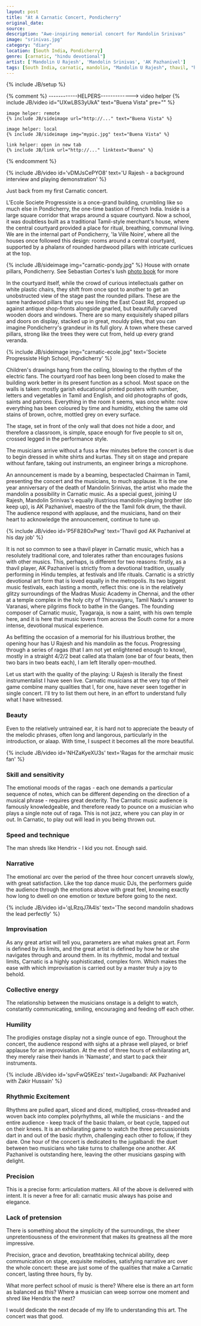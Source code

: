```yaml
---
layout: post
title: "At A Carnatic Concert, Pondicherry"
original_date: 
source: 
description: "Awe-inspiring memorial concert for Mandolin Srinivas"
image: "srinivas.jpg"
category: "diary"
location: [South India, Pondicherry]
genre: [carnatic, "hindu devotional"]
artist: ['Mandolin U Rajesh', 'Mandolin Srinivas', 'AK Pazhanivel']
tags: [South India, carnatic, mandolin, "Mandolin U Rajesh", thavil, "hindu devotional", improvisation, classical, 'Mandolin U Rajesh', 'Mandolin Srinivas', 'AK Pazhanivel', Pondicherry]
---
```

{% include JB/setup %}

{% comment %}
	------------HELPERS------------->
	video helper
	{% include JB/video id="UXwLBS3yUkA" text="Buena Vista" pre="" %} 

	image helper: remote
	{% include JB/sideimage url="http://..." text="Buena Vista" %}

	image helper: local
	{% include JB/sideimage img="mypic.jpg" text="Buena Vista" %}

	link helper: open in new tab
	{% include JB/link url="http://..." linktext="Buena" %}
{% endcomment %}

{% include JB/video id='vDMJsCePYO8' text='U Rajesh - a background interview and playing demonstration' %}

Just back from my first Carnatic concert.

 L'Ecole Societe Progressiste is a once-grand building, crumbling like so much else in Pondicherry, the one-time bastion of French India. Inside is a large square corridor that wraps around a square courtyard. Now a school, it was doubtless built as a traditional Tamil-style merchant's house, where the central courtyard provided a place for ritual, breathing, communal living. We are in the internal part of Pondicherry, 'la Ville Noire', where all the houses once followed this design: rooms around a central courtyard, supported by a phalanx of rounded hardwood pillars with intricate curlicues at the top.

{% include JB/sideimage img="carnatic-pondy.jpg" %}
<span class='marginnote'>House with ornate pillars, Pondicherry. See Sebastian Cortes's lush <a href="http://www.tasveerjournal.com/pondicherry/">photo book</a> for more</span>

 In the courtyard itself, while the crowd of curious intellectuals gather on white plastic chairs, they shift from once spot to another to get an unobstructed view of the stage past the rounded pillars. These are the same hardwood pillars that you see lining the East Coast Rd, propped up against antique shop-fronts alongside gnarled, but beautifully carved wooden doors and windows. There are so many exquisitely shaped pillars and doors on display, stacked up in great, mouldy piles, that you can imagine Pondicherry's grandeur in its full glory. A town where these carved pillars, strong like the trees they were cut from, held up every grand veranda. 

{% include JB/sideimage img="carnatic-ecole.jpg" text='Societe Progressiste High School, Pondicherry' %}

Children's drawings hang from the ceiling, blowing to the rhythm of the electric fans. The courtyard roof has been long been closed to make the building work better in its present function as a school. Most space on the walls is taken: mostly garish educational printed posters with number, letters and vegetables in Tamil and English, and old photographs of gods, saints and patrons. Everything in the room it seems, was once white: now everything has been coloured by time and humidity, etching the same old stains of brown, ochre, mottled grey on every surface.

The stage, set in front of the only wall that does not hide a door, and therefore a classroom, is simple, space enough for five people to sit on, crossed legged in the performance style.

The musicians arrive without a fuss a few minutes before the concert is due to begin dressed in white shirts and kurtas. They sit on stage and prepare without fanfare, taking out instruments, an engineer brings a microphone.

An announcement is made by a beaming, bespectacled Chairman in Tamil, presenting the concert and the musicians, to much applause. It is the one year anniversary of the death of Mandolin Srinivas, the artist who made the mandolin a possibility in Carnatic music. As a special guest, joining U Rajesh, Mandolin Srinivas's equally illustrious mandolin-playing brother (do keep up), is AK Pazhanivel, maestro of the the Tamil folk drum, the thavil.  The audience respond with applause, and the musicians, hand on their heart to acknowledge the announcement, continue to tune up.

{% include JB/video id='P5F828OxPwg' text='Thavil god AK Pazhanivel at his day job' %}

It is not so common to see a thavil player in Carnatic music, which has a resolutely traditional core, and tolerates rather than encourages fusions with other musics. This, perhaps, is different for two reasons: firstly, as a thavil player, AK Pazhanivel is strictly from a devotional tradition, usually performing in Hindu temples, at festivals and life rituals. Carnatic is a strictly devotional art form that is loved equally in the metropolis. Its two biggest music festivals, each lasting a month, reflect this: one is in the relatively glitzy surroundings of the Madras Music Academy in Chennai, and the other at a temple complex in the holy city of Thiruvaiyaru, Tamil Nadu's answer to Varanasi, where pilgrims flock to bathe in the Ganges. The founding composer of Carnatic music, Tyagaraja, is now a saint, with  his own temple here, and it is here that music lovers from across the South come for a more intense, devotional musical experience. 

As befitting the occasion of a memorial for his illustrious brother, the opening hour has U Rajesh and his mandolin as the focus. Progressing through a series of ragas (that I am not yet enlightened enough to know), mostly in a straight 4/2/2 beat called ata thalam (one bar of four beats, then two bars in two beats each), I am left literally open-mouthed.

Let us start with the quality of the playing: U Rajesh is literally the finest instrumentalist I have seen live. Carnatic musicians at the very top of their game combine many qualities that I, for one, have never seen together in single concert. I'll try to list them out here, in an effort to understand fully what I have witnessed.

<h3>Beauty</h3>
Even to the relatively untrained ear, it is hard not to appreciate the beauty of the melodic phrases, often long and langorous, particularly in the introduction, or alaap. With time, I suspect it becomes all the more beautiful.

{% include JB/video id='NHZaKyeXU3s' text='Ragas for the armchair music fan' %}


<h3>Skill and sensitivity</h3>
The emotional moods of the ragas - each one demands a particular sequence of notes, which can be different depending on the direction of a musical phrase - requires great dexterity. The Carnatic music audience is famously knowledgeable, and therefore ready to pounce on a musician who plays a single note out of raga. This is not jazz, where you can play in or out. In Carnatic, to play out will lead in you being thrown out. 

<h3>Speed and technique</h3>
The man shreds like Hendrix - I kid you not. Enough said.

<h3>Narrative</h3>
The emotional arc over the period of the three hour concert unravels slowly, with great satisfaction. Like the top dance music DJs, the performers guide the audience through the emotions above with great feel, knowing exactly how long to dwell on one emotion or texture before going to the next.

{% include JB/video id='qLRzqJ7A4ls' text='The second mandolin shadows the lead perfectly' %}

<h3>Improvisation</h3>
As any great artist will tell you, parameters are what makes great art. Form is defined by its limits, and the great artist is defined by how he or she navigates through and around them. In its rhythmic, modal and textual limits, Carnatic is a highly sophisticated, complex form. Which makes the ease with which improvisation is carried out by a master truly a joy to behold.

<h3>Collective energy</h3>
The relationship between the musicians onstage is a delight to watch, constantly communicating, smiling, encouraging and feeding off each other.

<h3>Humility</h3>The prodigies onstage display not a single ounce of ego. Throughout the concert, the audience respond with sighs at a phrase well played, or brief applause for an improvisation. At the end of three hours of exhilarating art, they merely raise their hands in 'Namaste', and start to pack their instruments.

{% include JB/video id='spvFwQ5KEzs' text='Jugalbandi: AK Pazhanivel with Zakir Hussain' %}

<h3>Rhythmic Excitement</h3>
Rhythms are pulled apart, sliced and diced, multiplied, cross-threaded and woven back into complex polyrhythms, all while the musicians - and the entire audience - keep track of the basic thalam, or beat cycle, tapped out on their knees. It is an exhilarating game to watch the three percussionists dart in and out of the basic rhythm, challenging each other to follow, if they dare. One hour of the concert is dedicated to the jugalbandi: the duet between two musicians who take turns to challenge one another. AK Pazhanivel is outstanding here, leaving the other musicians gasping with delight.

<h3>Precision</h3>
This is a precise form: articulation matters. All of the above is delivered with intent. It is never a free for all: carnatic music always has poise and elegance. 



<h3>Lack of pretension</h3>

There is something about the simplicity of the surroundings, the sheer unpretentiousness of the environment that makes its greatness all the more impressive.

Precision, grace and devotion, breathtaking technical ability, deep communication on stage, exquisite melodies, satisfying narrative arc over the whole concert: these are just some of the qualities that make a Carnatic concert, lasting three hours, fly by.

What more perfect school of music is there? Where else is there an art form as balanced as this?
Where a musician can weep sorrow one moment and shred like Hendrix the next?

I would dedicate the next decade of my life to understanding this art. The concert was that good.
